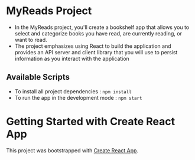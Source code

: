 # MyReads Project
- In the MyReads project, you'll create a bookshelf app that allows you to select and categorize books you have read, are currently reading, or want to read. 
- The project emphasizes using React to build the application and provides an API server and client library that you will use to persist information as you interact with the application

## Available Scripts

- To install all project dependencies  : `npm install`
- To run the app in the development mode : `npm start`
# Getting Started with Create React App

This project was bootstrapped with [Create React App](https://github.com/facebook/create-react-app).
